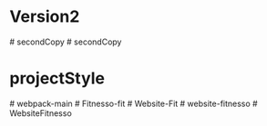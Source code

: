 # Version2
#   s e c o n d C o p y  
 # secondCopy
# projectStyle
#   w e b p a c k - m a i n  
 # Fitnesso-fit
#   W e b s i t e - F i t  
 #   w e b s i t e - f i t n e s s o  
 #   W e b s i t e F i t n e s s o  
 